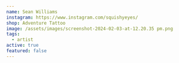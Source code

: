 ```yaml
---
name: Sean Williams
instagram: https://www.instagram.com/squishyeyes/
shop: Adventure Tattoo
image: /assets/images/screenshot-2024-02-03-at-12.20.35 pm.png
tags:
  - artist
active: true
featured: false
---
```

